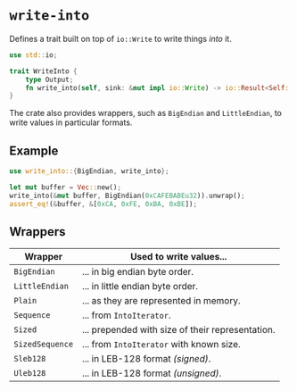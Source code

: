 # `write-into`

Defines a trait built on top of `io::Write` to write things _into_ it.

```rust
use std::io;

trait WriteInto {
    type Output;
    fn write_into(self, sink: &mut impl io::Write) -> io::Result<Self::Output>;
}
```

The crate also provides wrappers, such as `BigEndian` and `LittleEndian`, to write values
in particular formats.

## Example

```rust
use write_into::{BigEndian, write_into};

let mut buffer = Vec::new();
write_into(&mut buffer, BigEndian(0xCAFEBABEu32)).unwrap();
assert_eq!(&buffer, &[0xCA, 0xFE, 0xBA, 0xBE]);
```

## Wrappers

| Wrapper         | Used to write values...                          |
| --------------- | ------------------------------------------------ |
| `BigEndian`     | ... in big endian byte order.                    |
| `LittleEndian`  | ... in little endian byte order.                 |
| `Plain`         | ... as they are represented in memory.           |
| `Sequence`      | ... from `IntoIterator`.                         |
| `Sized`         | ... prepended with size of their representation. |
| `SizedSequence` | ... from `IntoIterator` with known size.         |
| `Sleb128`       | ... in LEB-128 format _(signed)_.                |
| `Uleb128`       | ... in LEB-128 format _(unsigned)_.              |
